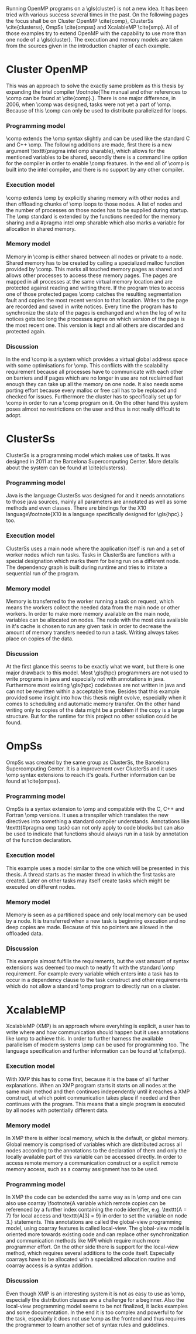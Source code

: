 Running OpenMP programs on a \gls{cluster} is not a new idea.
It has been tried with various success several times in the past.
On the following pages the focus shall be on Cluster OpenMP \cite{comp}, ClusterSs \cite{clusterss}, 
OmpSs \cite{ompss} and XcalableMP \cite{xmp}.
All of those examples try to extend OpenMP with the capability to use more than one node of a \gls{cluster}.
The execution and memory models are taken from the sources given in the introduction chapter of each example.

# Cluster OpenMP
This was an approach to solve the exactly same problem as this thesis by expanding the intel compiler
\footnote{The manual and other references to \comp can be found at \cite{comp}.}.
There is one major difference, in 2006, when \comp was designed, tasks were not yet a part of \omp.
Because of this \comp can only be used to distribute parallelized for loops.

### Programming model
\comp extends the \omp syntax slightly and can be used like the standard C and C++ \omp.
The following additions are made, first there is a new argument \texttt{pragma intel omp sharable}, which allows 
for the mentioned variables to be shared, secondly there is a command line option for the compiler in order to 
enable \comp features.
In the end all of \comp is built into the intel compiler, and there is no support by any other compiler. 

### Execution model
\comp extends \omp by explicitly sharing memory with other nodes and then offloading chunks of \omp loops to those nodes.
A list of nodes and the number of processes on those nodes has to be supplied during startup.
The \omp standard is extended by the functions needed for the memory sharing and a \#pragma intel omp sharable
which also marks a variable for allocation in shared memory.

### Memory model
Memory in \comp is either shared between all nodes or private to a node.
Shared memory has to be created by calling a specialized malloc function provided by \comp.
This marks all touched memory pages as shared and allows other processes to access these memory pages.
The pages are mapped in all processes at the same virtual memory location and are protected against reading and writing
there.
If the program tries to access one of those protected pages \comp catches the resulting segmentation fault and copies
the most recent version to that location.
Writes to the page are recorded and saved in write notices.
Every time the program has to synchronize the state of the pages is exchanged and when the log of write notices gets
too long the processes agree on which version of the page is the most recent one.
This version is kept and all others are discarded and protected again.

###  Discussion
In the end \comp is a system which provides a virtual global address space with some optimisations for \omp.
This conflicts with the scalability requirement because all processes have to communicate with each other on
barriers and if pages which are no longer in use are not reclaimed fast enough they can take up all the memory on
one node.
It also needs some porting effort because every malloc or free call has to be replaced and checked for issues.
Furthermore the cluster has to specifically set up for \comp in order to run a \comp program on it.
On the other hand this system poses almost no restrictions on the user and thus is not really difficult to adopt.

# ClusterSs
ClusterSs is a programming model which makes use of tasks.
It was designed in  2011 at the Barcelona Supercomputing Center.
More details about the system can be found at \cite{clusterss}.

### Programming model
Java is the language ClusterSs was designed for and it needs annotations to those java sources, mainly all parameters
are annotated as well as some methods and even classes.
There are bindings for the X10 language\footnote{X10 is a language specifically designed for \gls{hpc}.} too.

### Execution model
ClusterSs uses a main node where the application itself is run and a set of worker nodes which run tasks.
Tasks in ClusterSs are functions with a special designation which marks them for being run on a different node.
The dependency graph is built during runtime and tries to imitate a sequential run of the program.

### Memory model
Memory is transferred to the worker running a task on request, which means the workers collect the needed data from 
the main node or other workers.
In order to make more memory available on the main node, variables can be allocated on nodes.
The node with the most data available in it's cache is chosen to run any given task in order to decrease the amount of
memory transfers needed to run a task.
Writing always takes place on copies of the data.

### Discussion
At the first glance this seems to be exactly what we want, but there is one major drawback to this model.
Most \gls{hpc} programmers are not used to write programs in java and especially not with annotations in java.
Furthermore most existing \gls{hpc} codebases are not written in java and can not be rewritten within a acceptable time.
Besides that this example provided some insight into how this thesis might evolve, especially when it comes to 
scheduling and automatic memory transfer.
On the other hand writing only to copies of the data might be a problem if the copy is a large structure.
But for the runtime for this project no other solution could be found.

# OmpSs
OmpSs was created by the same group as ClusterSs, the Barcelona Supercomputing Center.
It is a improvement over ClusterSs and it uses \omp syntax extensions to reach it's goals.
Further information can be found at \cite{ompss}.

### Programming model
OmpSs is a syntax extension to \omp and compatible with the C, C++ and Fortran \omp versions.
It uses a transpiler which translates the new directives into something a standard compiler understands.
Annotations like \texttt{\#pragma omp task} can not only apply to code blocks but can also be used to indicate that
functions should always run in a task by annotation of the function declaration.

### Execution model
This example uses a model similar to the one which will be presented in this thesis. 
A thread starts as the master thread in which the first tasks are created. 
Later on other tasks may itself create tasks which might be executed on different nodes.

### Memory model
Memory is seen as a partitioned space and only local memory can be used by a node.
It is transferred when a new task is beginning execution and no deep copies are made. 
Because of this no pointers are allowed in the offloaded data.

### Discussion
This example almost fulfills the requirements, but the vast amount of syntax extensions was deemed too much to neatly
fit with the standard \omp requirement.
For example every variable which enters into a task has to occur in a dependency clause to the task construct and other
requirements which do not allow a standard \omp program to directly run on a cluster.

# XcalableMP
XcalableMP (XMP) is an approach where everyhting is explicit, a user has to write where and how communication should happen
but it uses annotations like \omp to achieve this.
In order to further harness the available parallelism of modern systems \omp can be used for programming too.
The language specification and further information can be found at \cite{xmp}.

### Execution model
With XMP this has to come first, because it is the base of all further explanations.
When an XMP program starts it starts on all nodes at the same main method and then continues independently until it
reaches a XMP construct, at which point communication takes place if needed and then continues with the program.
This means that a single program is executed by all nodes with potentially different data.

### Memory model
In XMP there is either local memory, which is the default, or global memory.
Global memory is comprised of variables which are distributed across all nodes according to the annotations to the
declaration of them and only the locally available part of this variable can be accessed directly.
In order to access remote memory a communication construct or a explicit remote memory access, such as a coarray
assignment has to be used.  

### Programming model
In XMP the code can be extended the same way as in \omp and one can also use coarray
\footnote{A variable which remote copies can be referenced by a further index containing the node identifier, 
e.g. \texttt{A = 7} for local access and \texttt{A[3] = 9} in order to set the variable on node 3.} statements.
This annotations are called the global-view programming model, using coarray features is called local-view.
The global-view model is oriented more towards existing code and can replace other synchronization
and communication methods like MPI which require much more programmer effort.
On the other side there is support for the local-view method, which requires several additions to the code itself.
Especially coarrays have to be allocated with a specialized allocation routine and coarray access is a syntax addition.

### Discussion
Even though XMP is an interesting system it is not as easy to use as \omp, especially the distribution clauses are a
challenge for a beginner.
Also the local-view programming model seems to be not finalized, it lacks examples and some documentation.
In the end it is too complex and powerful to for the task, especially it does not use \omp as the frontend and thus
requires the programmer to learn another set of syntax rules and guidelines.

<!--
# Go language
The Go language is a wholly different approach towards tasks, in Go tasks are a main feature of the language and are
called Goroutines. Every method an function can become a Goroutine by prefixing their call with the \texttt{go} statement.
A Goroutine is similar to an \omp task when it comes to the execution, memory access and runtime guarantees. On the other
hand there are enormous differences between \omp based on C++ and Go, which is a completely new language. It was was 
invented in order to cope with google's need for massive parallelism as well as short compile times and the need to keep
the new language close to C in order to ease switching to the new language for the developers.

### Programming model
Go is a language especially made for explicitness, simplicity and concurrency. These attributes can be seen when looking 
at Go code very clearly. A method or function can become a "task" or Goroutine by adding the before mentioned 
language keyword \texttt{go} to the call, so support for this is an integral part of the language. Apart from that Goroutines
are very similar to C threads  

-->
